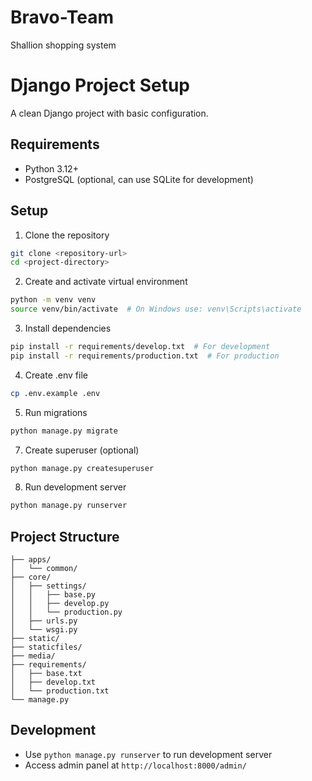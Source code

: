 # Bravo-Team
Shallion shopping system

# Django Project Setup

A clean Django project with basic configuration.

## Requirements

- Python 3.12+
- PostgreSQL (optional, can use SQLite for development)

## Setup

1. Clone the repository
```bash
git clone <repository-url>
cd <project-directory>
```

2. Create and activate virtual environment
```bash
python -m venv venv
source venv/bin/activate  # On Windows use: venv\Scripts\activate
```

3. Install dependencies
```bash
pip install -r requirements/develop.txt  # For development
pip install -r requirements/production.txt  # For production
```

4. Create .env file
```bash
cp .env.example .env
```

5. Run migrations
```bash
python manage.py migrate
```

7. Create superuser (optional)
```bash
python manage.py createsuperuser
```

8. Run development server
```bash
python manage.py runserver
```

## Project Structure

```
├── apps/
│   └── common/
├── core/
│   ├── settings/
│   │   ├── base.py
│   │   ├── develop.py
│   │   └── production.py
│   ├── urls.py
│   └── wsgi.py
├── static/
├── staticfiles/
├── media/
├── requirements/
│   ├── base.txt
│   ├── develop.txt
│   └── production.txt
└── manage.py
```

## Development

- Use `python manage.py runserver` to run development server
- Access admin panel at `http://localhost:8000/admin/`